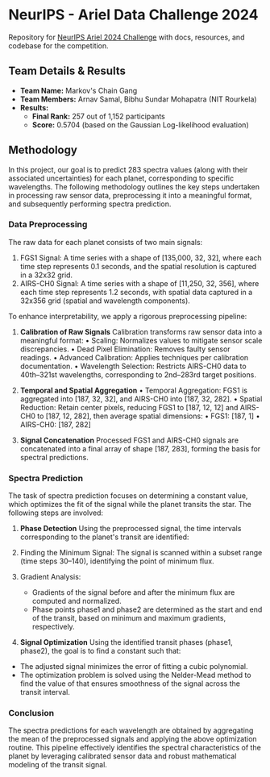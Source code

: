 # NeurIPS - Ariel Data Challenge 2024
Repository for [NeurIPS Ariel 2024 Challenge](https://www.kaggle.com/competitions/ariel-data-challenge-2024) with docs, resources, and codebase for the competition.

## Team Details & Results
- **Team Name:** Markov's Chain Gang
- **Team Members:** Arnav Samal, Bibhu Sundar Mohapatra (NIT Rourkela)
- **Results:**
  - **Final Rank:** 257 out of 1,152 participants
  - **Score:** 0.5704 (based on the Gaussian Log-likelihood evaluation)

## Methodology
In this project, our goal is to predict 283 spectra values (along with their associated uncertainties) for each planet, corresponding to specific wavelengths. The following methodology outlines the key steps undertaken in processing raw sensor data, preprocessing it into a meaningful format, and subsequently performing spectra prediction.

### Data Preprocessing
The raw data for each planet consists of two main signals:
1. FGS1 Signal: A time series with a shape of [135,000, 32, 32], where each time step represents 0.1 seconds, and the spatial resolution is captured in a 32x32 grid.
2. AIRS-CH0 Signal: A time series with a shape of [11,250, 32, 356], where each time step represents 1.2 seconds, with spatial data captured in a 32x356 grid (spatial and wavelength components).

To enhance interpretability, we apply a rigorous preprocessing pipeline:

1. **Calibration of Raw Signals**
Calibration transforms raw sensor data into a meaningful format:
	• Scaling: Normalizes values to mitigate sensor scale discrepancies.
	• Dead Pixel Elimination: Removes faulty sensor readings.
	• Advanced Calibration: Applies techniques per calibration documentation.
	• Wavelength Selection: Restricts AIRS-CH0 data to 40th–321st wavelengths, corresponding to 2nd–283rd target positions.

2. **Temporal and Spatial Aggregation**
	• Temporal Aggregation: FGS1 is aggregated into [187, 32, 32], and AIRS-CH0 into [187, 32, 282].
	• Spatial Reduction: Retain center pixels, reducing FGS1 to [187, 12, 12] and AIRS-CH0 to [187, 12, 282], then average spatial dimensions:
	• FGS1: [187, 1]
	• AIRS-CH0: [187, 282]

3. **Signal Concatenation**
Processed FGS1 and AIRS-CH0 signals are concatenated into a final array of shape [187, 283], forming the basis for spectral predictions.

### Spectra Prediction
The task of spectra prediction focuses on determining a constant value, which optimizes the fit of the signal while the planet transits the star. The following steps are involved:

1. **Phase Detection**
Using the preprocessed signal, the time intervals corresponding to the planet's transit are identified:
  1. Finding the Minimum Signal: The signal is scanned within a subset range (time steps 30–140), identifying the point of minimum flux.
  2. Gradient Analysis:
     - Gradients of the signal before and after the minimum flux are computed and normalized.
     - Phase points phase1 and phase2 are determined as the start and end of the transit, based on minimum and maximum gradients, respectively.

2. **Signal Optimization**
Using the identified transit phases (phase1, phase2), the goal is to find a constant such that:
  - The adjusted signal minimizes the error of fitting a cubic polynomial.
  - The optimization problem is solved using the Nelder-Mead method to find the value of that ensures smoothness of the signal across the transit interval.

### Conclusion
The spectra predictions for each wavelength are obtained by aggregating the mean of the preprocessed signals and applying the above optimization routine. This pipeline effectively identifies the spectral characteristics of the planet by leveraging calibrated sensor data and robust mathematical modeling of the transit signal.
